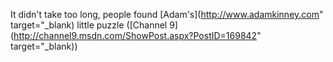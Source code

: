 It didn't take too long, people found [Adam's](http://www.adamkinney.com" target="_blank) little puzzle ([Channel 9](http://channel9.msdn.com/ShowPost.aspx?PostID=169842" target="_blank))